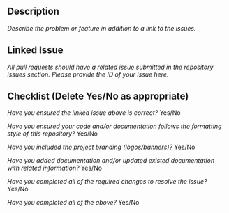 ## Description
_Describe the problem or feature in addition to a link to the issues._

## Linked Issue
_All pull requests should have a related issue submitted in the repository issues section. Please provide the ID of your issue here._

## Checklist (Delete Yes/No as appropriate)
_Have you ensured the linked issue above is correct?_ Yes/No 

_Have you ensured your code and/or documentation follows the formatting style of this repository?_ Yes/No 

_Have you included the project branding (logos/banners)?_ Yes/No 

_Have you added documentation and/or updated existed documentation with related information?_ Yes/No

_Have you completed all of the required changes to resolve the issue?_ Yes/No

_Have you completed all of the above?_ Yes/No

